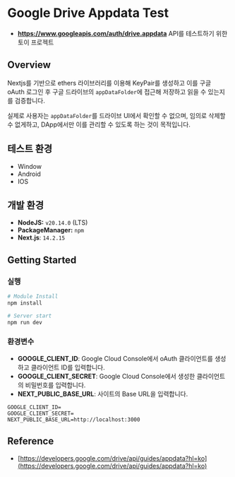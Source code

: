 # Google Drive Appdata Test

* **https://www.googleapis.com/auth/drive.appdata** API를 테스트하기 위한 토이 프로젝트

## Overview

Nextjs를 기반으로 ethers 라이브러리를 이용해 KeyPair를 생성하고 이를 구글 oAuth 로그인 후 구글 드라이브의 `appDataFolder`에 접근해 저장하고 읽을 수 
있는지를 검증합니다.

실제로 사용자는 `appDataFolder`를 드라이브 UI에서 확인할 수 없으며, 임의로 삭제할 수 없게하고, DApp에서만 이를 관리할 수 있도록 하는 것이 목적입니다.

## 테스트 환경

* Window
* Android
* IOS

## 개발 환경

* **NodeJS:** `v20.14.0` (LTS)
* **PackageManager:** `npm`
* **Next.js**: `14.2.15`

## Getting Started

### 실행

```bash
# Module Install
npm install

# Server start
npm run dev
```

### 환경변수

* **GOOGLE_CLIENT_ID**: Google Cloud Console에서 oAuth 클라이언트를 생성하고 클라이언트 ID를 입력합니다.
* **GOOGLE_CLIENT_SECRET**: Google Cloud Console에서 생성한 클라이언트의 비밀번호를 입력합니다.
* **NEXT_PUBLIC_BASE_URL**: 사이트의 Base URL을 입력합니다.

```plaintext
GOOGLE_CLIENT_ID=
GOOGLE_CLIENT_SECRET=
NEXT_PUBLIC_BASE_URL=http://localhost:3000
```

## Reference

* [https://developers.google.com/drive/api/guides/appdata?hl=ko](https://developers.google.com/drive/api/guides/appdata?hl=ko)